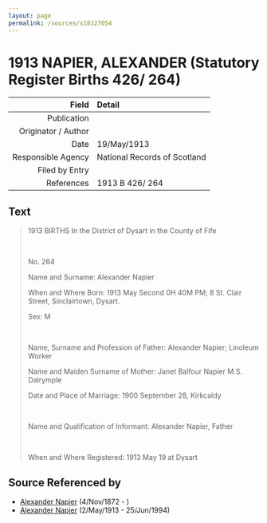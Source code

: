 ```yaml
---
layout: page
permalink: /sources/s18127054
---
```


# 1913 NAPIER, ALEXANDER (Statutory Register Births 426/ 264)

Field | Detail
---:|:---
Publication | 
Originator / Author | 
Date | 19/May/1913
Responsible Agency | National Records of Scotland
Filed by Entry | 
References | 1913 B 426/ 264

## Text

> 1913 BIRTHS In the District of Dysart in the County of Fife
>
> <br/>
>
> No. 264
>
> Name and Surname: Alexander Napier
>
> When and Where Born: 1913 May Second 0H 40M PM; 8 St. Clair Street, Sinclairtown, Dysart.
>
> Sex: M
>
> <br/>
>
> Name, Surname and Profession of Father: Alexander Napier; Linoleum Worker
>
> Name and Maiden Surname of Mother: Janet Balfour Napier M.S. Dalrymple
>
> Date and Place of Marriage: 1900 September 28, Kirkcaldy
>
> <br/>
>
> Name and Qualification of Informant: Alexander Napier, Father
>
> <br/>
>
> When and Where Registered: 1913 May 19 at Dysart
>

## Source Referenced by

* [Alexander Napier](../people/@22451165@-alexander-napier-b1872-11-4-d.md) (4/Nov/1872 - )
* [Alexander Napier](../people/@80968928@-alexander-napier-b1913-5-2-d1994-6-25.md) (2/May/1913 - 25/Jun/1994)
